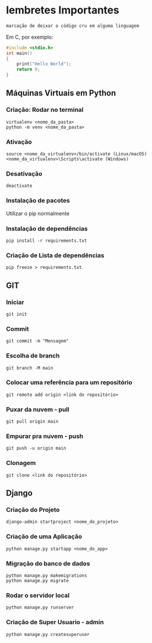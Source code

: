 # lembretes Importantes

~~~markdown
marcação de deixar o código cru em alguma linguagem
~~~~

Em C, por exemplo:

~~~C
#include <stdio.h>
int main()
{
    print("Hello World");
    return 0;
}
~~~

## Máquinas Virtuais em Python

### Criação: Rodar no terminal
~~~shell
virtualenv <nome_da_pasta>
python -m venv <nome_da_pasta>
~~~

### Ativação
~~~shell
source <nome_da_virtualenv>/bin/activate (Linux/macOS)
<nome_da_virtualenv>\Scripts\activate (Windows)
~~~

### Desativação
~~~shell
deactivate
~~~

### Instalação de pacotes
Utilizar o pip normalmente

### Instalação de dependências
~~~shell
pip install -r requirements.txt
~~~

### Criação de Lista de dependências
~~~shell
pip freeze > requirements.txt
~~~


## GIT

### Iniciar
~~~git
git init
~~~

### Commit
~~~git
git commit -m "Mensagem"
~~~

### Escolha de branch
~~~git
git branch -M main
~~~

### Colocar uma referência para um repositório
~~~git
git remote add origin <link do repositório> 
~~~

### Puxar da nuvem - pull
~~~git
git pull origin main
~~~

### Empurar pra nuvem - push
~~~git
git push -u origin main
~~~

### Clonagem
~~~git
git clone <link do repositório>
~~~

## Django

### Criação do Projeto
~~~Django
django-admin startproject <nome_do_projeto>
~~~

### Criação de uma Aplicação
~~~Django
python manage.py startapp <nome_do_app>
~~~

### Migração do banco de dados
~~~Django
python manage.py makemigrations
python manage.py migrate
~~~

### Rodar o servidor local
~~~Django
python manage.py runserver
~~~

### Criação de Super Usuario - admin
~~~Django
python manage.py createsuperuser
~~~
